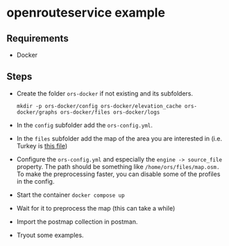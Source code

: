# openrouteservice example

## Requirements

- Docker

## Steps

- Create the folder `ors-docker` if not existing and its subfolders.

  ```
  mkdir -p ors-docker/config ors-docker/elevation_cache ors-docker/graphs ors-docker/files ors-docker/logs
  ```
- In the `config` subfolder add the `ors-config.yml`.
- In the `files` subfolder add the map of the area you are interested in (i.e. Turkey is [this file](https://download.geofabrik.de/europe/turkey-latest.osm.pbf))
- Configure the `ors-config.yml` and especially the   `engine -> source_file` property. The path should be something like `/home/ors/files/map.osm.` To make the preprocessing faster, you can disable some of the profiles in the config.
- Start the container `docker compose up`
- Wait for it to preprocess the map (this can take a while)
- Import the postmap collection in postman.
- Tryout some examples.
